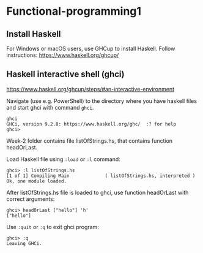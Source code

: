 # Functional-programming1

## Install Haskell

For Windows or macOS users, use GHCup to install Haskell. Follow instructions: https://www.haskell.org/ghcup/ 


## Haskell interactive shell (ghci)

https://www.haskell.org/ghcup/steps/#an-interactive-environment

Navigate (use e.g. PowerShell) to the directory where you have haskell files and start ghci with command `ghci`.


```
ghci
GHCi, version 9.2.8: https://www.haskell.org/ghc/  :? for help
ghci> 
```

Week-2 folder contains file listOfStrings.hs, that contains function headOrLast.

Load Haskell file using `:load` or `:l` command:
```
ghci> :l listOfStrings.hs
[1 of 1] Compiling Main             ( listOfStrings.hs, interpreted )
Ok, one module loaded.
```

After listOfStrings.hs file is loaded to ghci, use function headOrLast with correct arguments:
```
ghci> headOrLast ["hello"] 'h'
["hello"]
```

Use `:quit` or `:q` to exit ghci program: 
```
ghci> :q
Leaving GHCi.
```